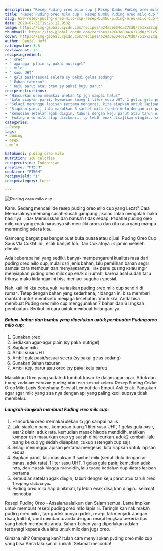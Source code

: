 ```yaml
---
description: "Resep Puding oreo milo cup | Resep Bumbu Puding oreo milo cup Yang Sedap"
title: "Resep Puding oreo milo cup | Resep Bumbu Puding oreo milo cup Yang Sedap"
slug: 650-resep-puding-oreo-milo-cup-resep-bumbu-puding-oreo-milo-cup-yang-sedap
date: 2020-07-31T19:26:12.953Z
image: https://img-global.cpcdn.com/recipes/a24a3e004ca278d0/751x532cq70/puding-oreo-milo-cup-foto-resep-utama.jpg
thumbnail: https://img-global.cpcdn.com/recipes/a24a3e004ca278d0/751x532cq70/puding-oreo-milo-cup-foto-resep-utama.jpg
cover: https://img-global.cpcdn.com/recipes/a24a3e004ca278d0/751x532cq70/puding-oreo-milo-cup-foto-resep-utama.jpg
author: Daniel Huff
ratingvalue: 3.6
reviewcount: 13
recipeingredient:
- " oreo"
- " agaragar plain sy pakai nutrigel"
- " milo"
- " susu UHT"
- " gula pasirsesuai selera sy pakai gelas sedang"
- " Bahan taburan"
- " Keju parut atau oreo sy pakai keju parut"
recipeinstructions:
- "Hancurkan oreo memakai ulekan tp jgn sampai halus"
- "Lalu siapkan panci, kemudian tuang 1 liter susu UHT, 1 gelas gula pasir, agar2 plain, aduk rata, kemudian masak hingga mendidih, matikan kompor dan masukkan oreo yg sudah dihancurkan, aduk2 kembali, lalu tuang ke cup yg sudah disiapkan, cukup setengah cup saja"
- "Selagi menunggu lapisan pertama mengeras, kita siapkan untuk lapisan kedua"
- "Siapkan panci, lalu masukkan 3 sachet milo (seduh dulu dengan air panas, aduk rata), 1 liter susu UHT, 1 gelas gula pasir, kemudian aduk rata, dan masak hingga mendidih, lalu tuang kedalam cup diatas lapisan pertama"
- "Kemudian setelah agak dingin, taburi dengan keju parut atau taruh oreo 1 keping diatasnya.."
- "Puding oreo milo siap dinikmati, tp lebih enak disajikan dingin.. selamat mencoba"
categories:
- Resep
tags:
- puding
- oreo
- milo

katakunci: puding oreo milo 
nutrition: 166 calories
recipecuisine: Indonesian
preptime: "PT25M"
cooktime: "PT56M"
recipeyield: "1"
recipecategory: Lunch

---
```



![Puding oreo milo cup](https://img-global.cpcdn.com/recipes/a24a3e004ca278d0/751x532cq70/puding-oreo-milo-cup-foto-resep-utama.jpg)

Kamu Sedang mencari ide resep puding oreo milo cup yang Lezat? Cara Memasaknya memang susah-susah gampang. jikalau salah mengolah maka hasilnya Tidak Memuaskan dan bahkan tidak sedap. Padahal puding oreo milo cup yang enak harusnya sih memiliki aroma dan cita rasa yang mampu memancing selera kita.

Gampang banget pas banget buat buka puasa atau dijual. Puding Oreo Cup Saus Vla Coklat ini , enak banget loh. Dan Coklatnya : dijamin meleleh dimulut.

Ada beberapa hal yang sedikit banyak mempengaruhi kualitas rasa dari puding oreo milo cup, mulai dari jenis bahan, lalu pemilihan bahan segar sampai cara membuat dan menyajikannya. Tak perlu pusing kalau ingin menyiapkan puding oreo milo cup enak di rumah, karena asal sudah tahu triknya maka hidangan ini bisa menjadi suguhan spesial.


Nah, kali ini kita coba, yuk, variasikan puding oreo milo cup sendiri di rumah. Tetap dengan bahan yang sederhana, hidangan ini bisa memberi manfaat untuk membantu menjaga kesehatan tubuh kita. Anda bisa membuat Puding oreo milo cup menggunakan 7 bahan dan 6 langkah pembuatan. Berikut ini cara untuk membuat hidangannya.

<!--inarticleads1-->

##### Bahan-bahan dan bumbu yang diperlukan untuk pembuatan Puding oreo milo cup:

1. Gunakan  oreo
1. Sediakan  agar-agar plain (sy pakai nutrigel)
1. Siapkan  milo
1. Ambil  susu UHT
1. Ambil  gula pasir/sesuai selera (sy pakai gelas sedang)
1. Gunakan  Bahan taburan
1. Ambil  Keju parut atau oreo (sy pakai keju parut)


Masukkan Oreo yang sudah di tumbuk kasar ke dalam agar-agar. Aduk dan tuang kedalam cetakan puding atau cup sesuai selera. Resep Puding Coklat Oreo Milo Lapis Sederhana Spesial Lembut dan Empuk Asli Enak. Panaskan agar agar milo yang sisa nya dengan api yang paling kecil supaya tidak membeku. 

<!--inarticleads2-->

##### Langkah-langkah membuat Puding oreo milo cup:

1. Hancurkan oreo memakai ulekan tp jgn sampai halus
1. Lalu siapkan panci, kemudian tuang 1 liter susu UHT, 1 gelas gula pasir, agar2 plain, aduk rata, kemudian masak hingga mendidih, matikan kompor dan masukkan oreo yg sudah dihancurkan, aduk2 kembali, lalu tuang ke cup yg sudah disiapkan, cukup setengah cup saja
1. Selagi menunggu lapisan pertama mengeras, kita siapkan untuk lapisan kedua
1. Siapkan panci, lalu masukkan 3 sachet milo (seduh dulu dengan air panas, aduk rata), 1 liter susu UHT, 1 gelas gula pasir, kemudian aduk rata, dan masak hingga mendidih, lalu tuang kedalam cup diatas lapisan pertama
1. Kemudian setelah agak dingin, taburi dengan keju parut atau taruh oreo 1 keping diatasnya..
1. Puding oreo milo siap dinikmati, tp lebih enak disajikan dingin.. selamat mencoba


Resepi Puding Oreo - Assalamualaikum dan Salam semua. Lama impikan untuk membuat resepi puding oreo milo lapis ni. Teringin kan nak makan puding oreo milo , tapi godek punya godek, resepi tak menjadi. Jangan risau, kali ini, kami membantu anda dengan resepi lengkap beserta tips yang boleh membantu anda. Bahan-bahan yang diperlukan adalah terbahagi kepada dua iaitu untuk milo dan juga oreo. 

Gimana nih? Gampang kan? Itulah cara menyiapkan puding oreo milo cup yang bisa Anda lakukan di rumah. Selamat mencoba!
